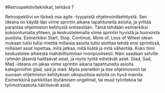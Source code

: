 #Retrospektiivitekniikat, tehtävä 7

Retrospektiivi on tärkeä osa agile -tyyppistä ohjelmointikehitystä. Sen ideana on käydä läpi viime
sprintin aikana tapahtuneita asioita, ja yrittää parantaa ohjelmiston kehitystä entisestään. Tämä tehdään
esimerkiksi kokoontumalla yhteen, ja keskustelemalla viime sprintin hyvistä ja huonoista puolista. 
Esimerkiksi Start, Stop, Continue, More of, Less of Wheel idean mukaan tulisi tulisi miettiä millaisia
asioita tulisi aloittaa tehdä ensi sprintissä, millaiset asiat lopettaa, mitä jatkaa, mitä lisätä ja mitä
vähentää. Koko tiimi keskustelee aiheesta mahdollisimman monipuolisesti. Näin saadaan selville ryhmän jäseniä
haittaavat asiat, ja myös työtä edistävät asiat. Glad, Sad, Mad -ideana on jakaa viime sprintin aikana 
tapahtuneita asioita kategorioihin glad, sad ja mad. Myös pienetkin ja itse ohjelmoinnin tai suoraan
ohjelmiston kehityksen ulkopuolisia asioita on hyvä mainita. Esimerkkinä parkkitilan löytämisen ongelmat, 
tai muut työntekoa tai työmotivaatiota häiritsevät asiat. 